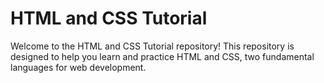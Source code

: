 # HTML and CSS Tutorial

Welcome to the HTML and CSS Tutorial repository! This repository is designed to help you learn and practice HTML and CSS, two fundamental languages for web development.

